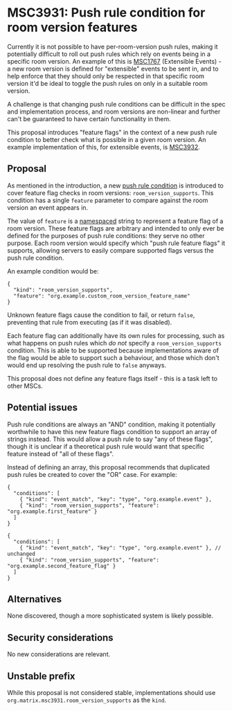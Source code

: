 # MSC3931: Push rule condition for room version features

Currently it is not possible to have per-room-version push rules, making it potentially difficult
to roll out push rules which rely on events being in a specific room version. An example of this
is [MSC1767](https://github.com/matrix-org/matrix-spec-proposals/pull/1767) (Extensible Events) -
a new room version is defined for "extensible" events to be sent in, and to help enforce that they
should only be respected in that specific room version it'd be ideal to toggle the push rules on
only in a suitable room version.

A challenge is that changing push rule conditions can be difficult in the spec and implementation
process, and room versions are non-linear and further can't be guaranteed to have certain functionality
in them.

This proposal introduces "feature flags" in the context of a new push rule condition to better check
what is possible in a given room version. An example implementation of this, for extensible events,
is [MSC3932](https://github.com/matrix-org/matrix-spec-proposals/pull/3932).

## Proposal

As mentioned in the introduction, a new [push rule condition](https://spec.matrix.org/v1.4/client-server-api/#conditions-1)
is introduced to cover feature flag checks in room versions: `room_version_supports`. This condition
has a single `feature` parameter to compare against the room version an event appears in.

The value of `feature` is a [namespaced](https://spec.matrix.org/v1.4/appendices/#common-namespaced-identifier-grammar)
string to represent a feature flag of a room version. These feature flags are arbitrary and intended
to only ever be defined for the purposes of push rule conditions: they serve no other purpose. Each
room version would specify which "push rule feature flags" it supports, allowing servers to easily
compare supported flags versus the push rule condition.

An example condition would be:

```json5
{
  "kind": "room_version_supports",
  "feature": "org.example.custom_room_version_feature_name"
}
```

Unknown feature flags cause the condition to fail, or return `false`, preventing that rule from
executing (as if it was disabled).

Each feature flag can additionally have its own rules for processing, such as what happens on push
rules which *do not* specify a `room_version_supports` condition. This is able to be supported because
implementations aware of the flag would be able to support such a behaviour, and those which don't
would end up resolving the push rule to `false` anyways.

This proposal does not define any feature flags itself - this is a task left to other MSCs.

## Potential issues

Push rule conditions are always an "AND" condition, making it potentially worthwhile to have this new
feature flags condition to support an array of strings instead. This would allow a push rule to say
"any of these flags", though it is unclear if a theoretical push rule would want that specific feature
instead of "all of these flags".

Instead of defining an array, this proposal recommends that duplicated push rules be created to cover
the "OR" case. For example:

```json5
{
  "conditions": [
    { "kind": "event_match", "key": "type", "org.example.event" },
    { "kind": "room_version_supports", "feature": "org.example.first_feature" }
  ]
}
```
```json5
{
  "conditions": [
    { "kind": "event_match", "key": "type", "org.example.event" }, // unchanged
    { "kind": "room_version_supports", "feature": "org.example.second_feature_flag" }
  ]
}
```

## Alternatives

None discovered, though a more sophisticated system is likely possible.

## Security considerations

No new considerations are relevant.

## Unstable prefix

While this proposal is not considered stable, implementations should use `org.matrix.msc3931.room_version_supports`
as the `kind`.
